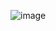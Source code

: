 ![image](https://github.com/JoseLeonardoCordeiroBahia/topicos-especiais-data-hora-java/assets/63564226/1ac316bb-5a25-429d-8425-5d22b3a0fd54)
